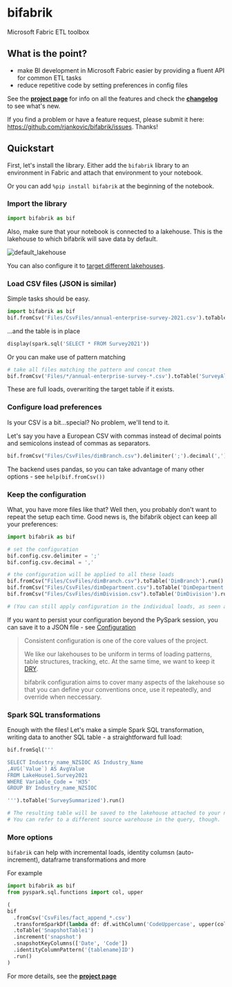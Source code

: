 # bifabrik
Microsoft Fabric ETL toolbox

## What is the point?
 - make BI development in Microsoft Fabric easier by providing a fluent API for common ETL tasks
 - reduce repetitive code by setting preferences in config files

See the **[project page](https://rjankovic.github.io/bifabrik/)** for info on all the features and check the **[changelog](https://github.com/rjankovic/bifabrik/blob/main/CHANGELOG.md)** to see what's new.

If you find a problem or have a feature request, please submit it here: https://github.com/rjankovic/bifabrik/issues. Thanks!

## Quickstart

First, let's install the library. Either add the `bifabrik` library to an environment in Fabric and attach that environment to your notebook.

Or you can add `%pip install bifabrik` at the beginning of the notebook.

### Import the library

```python
import bifabrik as bif
```

Also, make sure that your notebook is connected to a lakehouse. This is the lakehouse to which bifabrik will save data by default.

![default_lakehouse](https://github.com/rjankovic/bifabrik/assets/2221666/60951119-b0ce-40b1-8e7e-ba07b78ac06a)

You can also configure it to [target different lakehouses](https://rjankovic.github.io/bifabrik/tutorial/cfg_storage.html).

### Load CSV files (JSON is similar)
Simple tasks should be easy.

```python
import bifabrik as bif
bif.fromCsv('Files/CsvFiles/annual-enterprise-survey-2021.csv').toTable('Survey2021').run()
```
...and the table is in place

```python
display(spark.sql('SELECT * FROM Survey2021'))
```
Or you can make use of pattern matching
```python
# take all files matching the pattern and concat them
bif.fromCsv('Files/*/annual-enterprise-survey-*.csv').toTable('SurveyAll').run()
```
These are full loads, overwriting the target table if it exists.

### Configure load preferences
Is your CSV is a bit...special? No problem, we'll tend to it.

Let's say you have a European CSV with commas instead of decimal points and semicolons instead of commas as separators.
```python
bif.fromCsv("Files/CsvFiles/dimBranch.csv").delimiter(';').decimal(',').toTable('DimBranch').run()
```

The backend uses pandas, so you can take advantage of many other options - see `help(bif.fromCsv())`

### Keep the configuration
What, you have more files like that?  Well then, you probably don't want to repeat the setup each time.
Good news is, the bifabrik object can keep all your preferences:

```python
import bifabrik as bif

# set the configuration
bif.config.csv.delimiter = ';'
bif.config.csv.decimal = ','

# the configuration will be applied to all these loads
bif.fromCsv("Files/CsvFiles/dimBranch.csv").toTable('DimBranch').run()
bif.fromCsv("Files/CsvFiles/dimDepartment.csv").toTable('DimDepartment').run()
bif.fromCsv("Files/CsvFiles/dimDivision.csv").toTable('DimDivision').run()

# (You can still apply configuration in the individual loads, as seen above, to override the general configuration.)
```
If you want to persist your configuration beyond the PySpark session, you can save it to a JSON file - see [Configuration](https://rjankovic.github.io/bifabrik/tutorial/configuration.html)

> Consistent configuration is one of the core values of the project.
> 
> We like our lakehouses to be uniform in terms of loading patterns, table structures, tracking, etc. At the same time, we want to keep it [DRY](https://en.wikipedia.org/wiki/Don%27t_repeat_yourself).
> 
> bifabrik configuration aims to cover many aspects of the lakehouse so that you can define your conventions once, use it repeatedly, and override when neccessary.


### Spark SQL transformations
Enough with the files! Let's make a simple Spark SQL transformation, writing data to another SQL table - a straightforward full load:

```python
bif.fromSql('''

SELECT Industry_name_NZSIOC AS Industry_Name 
,AVG(`Value`) AS AvgValue
FROM LakeHouse1.Survey2021
WHERE Variable_Code = 'H35'
GROUP BY Industry_name_NZSIOC

''').toTable('SurveySummarized').run()

# The resulting table will be saved to the lakehouse attached to your notebook.
# You can refer to a different source warehouse in the query, though.
```

### More options

`bifabrik` can help with incremental loads, identity columsn (auto-increment), dataframe transformations and more

For example
```python
import bifabrik as bif
from pyspark.sql.functions import col, upper

(
bif
  .fromCsv('CsvFiles/fact_append_*.csv')
  .transformSparkDf(lambda df: df.withColumn('CodeUppercase', upper(col('Code'))))
  .toTable('SnapshotTable1')
  .increment('snapshot')
  .snapshotKeyColumns(['Date', 'Code'])
  .identityColumnPattern('{tablename}ID')
  .run()
)
```
For more details, see the **[project page](https://rjankovic.github.io/bifabrik/)**
